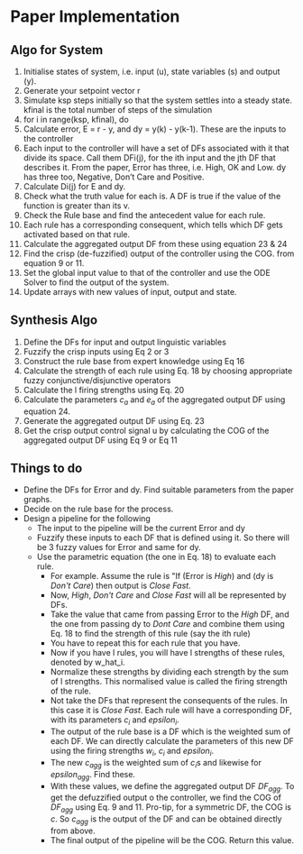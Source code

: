 # Paper Implementation

## Algo for System

1. Initialise states of system, i.e. input (u), state variables (s) and output (y).
2. Generate your setpoint vector r
3. Simulate ksp steps initially so that the system settles into a steady state. kfinal is the total number of steps of the simulation
4. for i in range(ksp, kfinal), do
5. Calculate error, E = r - y, and dy = y(k) - y(k-1). These are the inputs to the controller
6. Each input to the controller will have a set of DFs associated with it that divide its space. Call them DFi(j), for the ith input and the jth DF that describes it. From the paper, Error has three, i.e. High, OK and Low. dy has three too, Negative, Don’t Care and Positive.
7. Calculate Di(j) for E and dy.
8. Check what the truth value for each is. A DF is true if the value of the function is greater than its v.
9. Check the Rule base and find the antecedent value for each rule.
10. Each rule has a corresponding consequent, which tells which DF gets activated based on that rule.
11. Calculate the aggregated output DF from these using equation 23 & 24
12. Find the crisp (de-fuzzified) output of the controller using the COG. from equation 9 or 11.
13. Set the global input value to that of the controller and use the ODE Solver to find the output of the system.
14. Update arrays with new values of input, output and state.

## Synthesis Algo

1. Define the DFs for input and output linguistic variables
2. Fuzzify the crisp inputs using Eq 2 or 3
3. Construct the rule base from expert knowledge using Eq 16
4. Calculate the strength of each rule using Eq. 18 by choosing appropriate fuzzy conjunctive/disjunctive operators
5. Calculate the l firing strengths using Eq. 20
6. Calculate the parameters $c_a$ and $e_a$ of the aggregated output DF using equation 24.
7. Generate the aggregated output DF using Eq. 23
8. Get the crisp output control signal u by calculating the COG of the aggregated output DF using Eq 9 or Eq 11

## Things to do

* Define the DFs for Error and dy. Find suitable parameters from the paper graphs.
* Decide on the rule base for the process.
* Design a pipeline for the following
  * The input to the pipeline will be the current Error and dy
  * Fuzzify these inputs to each DF that is defined using it. So there will be 3 fuzzy values for Error and same for dy.
  * Use the parametric equation (the one in Eq. 18) to evaluate each rule.
    * For example. Assume the rule is "If (Error is _High_) and (dy is _Don't Care_) then output is _Close Fast_.
    * Now, _High_, _Don't Care_ and _Close Fast_ will all be represented by DFs.
    * Take the value that came from passing Error to the _High_ DF, and the one from passing dy to _Dont Care_ and combine them using Eq. 18 to find the strength of this rule (say the ith rule)
    * You have to repeat this for each rule that you have.
    * Now if you have l rules, you will have l strengths of these rules, denoted by w_hat_i.
    * Normalize these strengths by dividing each strength by the sum of l strengths. This normalised value is called the firing strength of the rule.
    * Not take the DFs that represent the consequents of the rules. In this case it is _Close Fast_. Each rule will have a corresponding DF, with its parameters $c_i$ and $epsilon_i$.
    * The output of the rule base is a DF which is the weighted sum of each DF. We can directly calculate the parameters of this new DF using the firing strengths $w_i$, $c_i$ and $epsilon_i$.
    * The new $c_{agg}$ is the weighted sum of $c_i$s and likewise for $epsilon_{agg}$. Find these.
    * With these values, we define the aggregated output DF $DF_{agg}$. To get the defuzzified output o the controller, we find the COG of $DF_{agg}$ using Eq. 9 and 11. Pro-tip, for a symmetric DF, the COG is $c$. So $c_{agg}$ is the output of the DF and can be obtained directly from above.
    * The final output of the pipeline will be the COG. Return this value.
